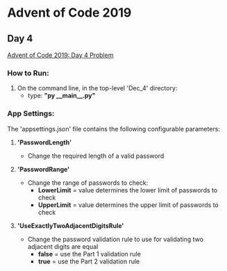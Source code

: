 # Advent of Code 2019

## Day 4

[Advent of Code 2019: Day 4 Problem](https://adventofcode.com/2019/day/4)


### How to Run:

1. On the command line, in the top-level 'Dec_4' directory:
    * type: __"py \_\_main\_\_.py"__


### App Settings:

The 'appsettings.json' file contains the following configurable parameters:

1. **'PasswordLength'**
    * Change the required length of a valid password
    
2. **'PasswordRange'**
    * Change the range of passwords to check:
        * __LowerLimit__ = value determines the lower limit of passwords to check
        * __UpperLimit__ = value determines the upper limit of passwords to check

3. **'UseExactlyTwoAdjacentDigitsRule'**
    * Change the password validation rule to use for validating two adjacent digits are equal
        * __false__ = use the Part 1 validation rule
        * __true__ = use the Part 2 validation rule
